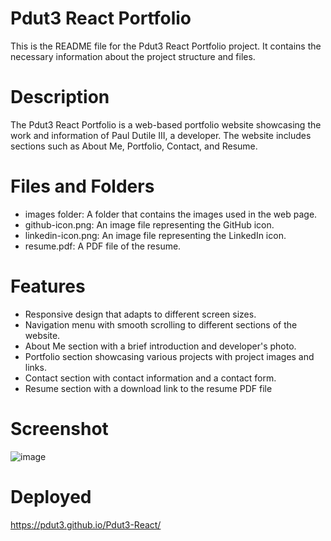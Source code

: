 # Pdut3 React Portfolio
This is the README file for the Pdut3 React Portfolio project. It contains the necessary information about the project structure and files.

# Description
The Pdut3 React Portfolio is a web-based portfolio website showcasing the work and information of Paul Dutile III, a developer. The website includes sections such as About Me, Portfolio, Contact, and Resume.

# Files and Folders
* images folder: A folder that contains the images used in the web page.
* github-icon.png: An image file representing the GitHub icon.
* linkedin-icon.png: An image file representing the LinkedIn icon.
* resume.pdf: A PDF file of the resume.

# Features
* Responsive design that adapts to different screen sizes.
* Navigation menu with smooth scrolling to different sections of the website.
* About Me section with a brief introduction and developer's photo.
* Portfolio section showcasing various projects with project images and links.
* Contact section with contact information and a contact form.
* Resume section with a download link to the resume PDF file

# Screenshot
![image](https://github.com/Pdut3/Pdut3-React/assets/115908348/b55e418c-346a-4936-a91b-1bfcd66579bd)

# Deployed
https://pdut3.github.io/Pdut3-React/
